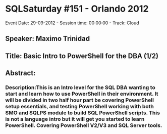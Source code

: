 # SQLSaturday #151 - Orlando 2012
Event Date: 29-09-2012 - Session time: 00:00:00 - Track: Cloud
## Speaker: Maximo Trinidad
## Title: Basic Intro to PowerShell for the DBA (1/2)
## Abstract:
### Description:This is an Intro level for the SQL DBA wanting to start and learn how to use PowerShell in their environment. It will be divided in two half hour part be covering PowerShell setup essentials, and testing PowerShell working with both SMO and SQLPS module to build SQL PowerShell scripts.  This is not a language intro but it will get you started to learn PowerShell.  Covering PowerShell V2/V3 and SQL Server tools.
